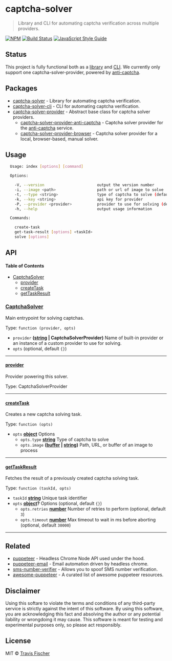 # captcha-solver

> Library and CLI for automating captcha verification across multiple providers.

[![NPM](https://img.shields.io/npm/v/captcha-solver.svg)](https://www.npmjs.com/package/captcha-solver) [![Build Status](https://travis-ci.com/transitive-bullshit/captcha-solver.svg?branch=master)](https://travis-ci.com/transitive-bullshit/captcha-solver) [![JavaScript Style Guide](https://img.shields.io/badge/code_style-standard-brightgreen.svg)](https://standardjs.com)

## Status

This project is fully functional both as a [library](packages/captcha-solver) and [CLI](packages/captcha-solver-cli). We currently only support one captcha-solver-provider, powered by [anti-captcha](https://anti-captcha.com).

## Packages

-   [captcha-solver](packages/captcha-solver) - Library for automating captcha verification.
-   [captcha-solver-cli](packages/captcha-solver-cli) - CLI for automating captcha verification.
-   [captcha-solver-provider](packages/captcha-solver-provider) - Abstract base class for captcha solver providers.
    -   [captcha-solver-provider-anti-captcha](packages/captcha-solver-provider-anti-captcha) - Captcha solver provider for the [anti-captcha](https://anti-captcha.com) service.
    -   [captcha-solver-provider-browser](packages/captcha-solver-provider-browser) - Captcha solver provider for a local, browser-based, manual solver.

## Usage

```bash
  Usage: index [options] [command]

  Options:

    -V, --version                       output the version number
    -i, --image <path>                  path or url of image to solve
    -t, --type <string>                 type of captcha to solve (default: image-to-text)
    -k, --key <string>                  api key for provider
    -P, --provider <provider>           provider to use for solving (default: anti-captcha)
    -h, --help                          output usage information

  Commands:

    create-task
    get-task-result [options] <taskId>
    solve [options]
```

## API

<!-- Generated by documentation.js. Update this documentation by updating the source code. -->

#### Table of Contents

-   [CaptchaSolver](#captchasolver)
    -   [provider](#provider)
    -   [createTask](#createtask)
    -   [getTaskResult](#gettaskresult)

### [CaptchaSolver](https://github.com/transitive-bullshit/captcha-solver/blob/d779c7a87541decd9422a715c3e7e503a49fd0bb/packages/captcha-solver/index.js#L19-L100)

Main entrypoint for solving captchas.

Type: `function (provider, opts)`

-   `provider` **([string](https://developer.mozilla.org/docs/Web/JavaScript/Reference/Global_Objects/String) | CaptchaSolverProvider)** Name of built-in provider or an instance of
    a custom provider to use for solving.
-   `opts`   (optional, default `{}`)

* * *

#### [provider](https://github.com/transitive-bullshit/captcha-solver/blob/d779c7a87541decd9422a715c3e7e503a49fd0bb/packages/captcha-solver/index.js#L33-L33)

Provider powering this solver.

Type: CaptchaSolverProvider

* * *

#### [createTask](https://github.com/transitive-bullshit/captcha-solver/blob/d779c7a87541decd9422a715c3e7e503a49fd0bb/packages/captcha-solver/index.js#L44-L64)

Creates a new captcha solving task.

Type: `function (opts)`

-   `opts` **[object](https://developer.mozilla.org/docs/Web/JavaScript/Reference/Global_Objects/Object)** Options
    -   `opts.type` **[string](https://developer.mozilla.org/docs/Web/JavaScript/Reference/Global_Objects/String)** Type of captcha to solve
    -   `opts.image` **([buffer](https://nodejs.org/api/buffer.html) \| [string](https://developer.mozilla.org/docs/Web/JavaScript/Reference/Global_Objects/String))** Path, URL, or buffer of an image to process

* * *

#### [getTaskResult](https://github.com/transitive-bullshit/captcha-solver/blob/d779c7a87541decd9422a715c3e7e503a49fd0bb/packages/captcha-solver/index.js#L76-L99)

Fetches the result of a previously created captcha solving task.

Type: `function (taskId, opts)`

-   `taskId` **[string](https://developer.mozilla.org/docs/Web/JavaScript/Reference/Global_Objects/String)** Unique task identifier
-   `opts` **[object](https://developer.mozilla.org/docs/Web/JavaScript/Reference/Global_Objects/Object)?** Options (optional, default `{}`)
    -   `opts.retries` **[number](https://developer.mozilla.org/docs/Web/JavaScript/Reference/Global_Objects/Number)** Number of retries to perform (optional, default `3`)
    -   `opts.timeout` **[number](https://developer.mozilla.org/docs/Web/JavaScript/Reference/Global_Objects/Number)** Max timeout to wait in ms before aborting (optional, default `30000`)

* * *

## Related

-   [puppeteer](https://github.com/GoogleChrome/puppeteer) - Headless Chrome Node API used under the hood.
-   [puppeteer-email](https://github.com/transitive-bullshit/puppeteer-email) - Email automation driven by headless chrome.
-   [sms-number-verifier](https://github.com/transitive-bullshit/sms-number-verifier) - Allows you to spoof SMS number verification.
-   [awesome-puppeteer](https://github.com/transitive-bullshit/awesome-puppeteer) - A curated list of awesome puppeteer resources.

## Disclaimer

Using this softare to violate the terms and conditions of any third-party service is strictly against the intent of this software. By using this software, you are acknowledging this fact and absolving the author or any potential liability or wrongdoing it may cause. This software is meant for testing and experimental purposes only, so please act responsibly.

## License

MIT © [Travis Fischer](https://github.com/transitive-bullshit)
